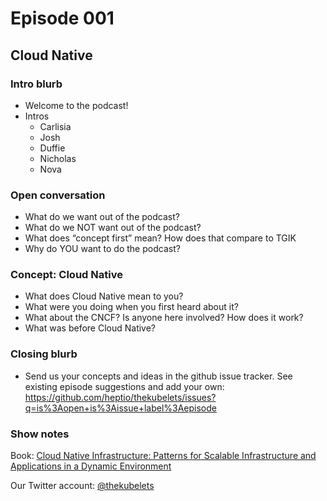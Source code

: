 # Episode 001

## Cloud Native

### Intro blurb

 - Welcome to the podcast! 
 - Intros
     - Carlisia
     - Josh
     - Duffie
     - Nicholas
     - Nova


### Open conversation 

 - What do we want out of the podcast?
 - What do we NOT want out of the podcast?
 - What does “concept first” mean? How does that compare to TGIK
 - Why do YOU want to do the podcast?

### Concept: Cloud Native

 - What does Cloud Native mean to you?
 - What were you doing when you first heard about it?
 - What about the CNCF? Is anyone here involved? How does it work?
 - What was before Cloud Native?


### Closing blurb

 - Send us your concepts and ideas in the github issue tracker. See existing episode suggestions and add your own: https://github.com/heptio/thekubelets/issues?q=is%3Aopen+is%3Aissue+label%3Aepisode


### Show notes

Book: [Cloud Native Infrastructure: Patterns for Scalable Infrastructure and Applications in a Dynamic Environment](https://www.amazon.com/Cloud-Native-Infrastructure-Applications-Environment/dp/1491984309)

Our Twitter account: [@thekubelets](https://twitter.com/thekubelets)